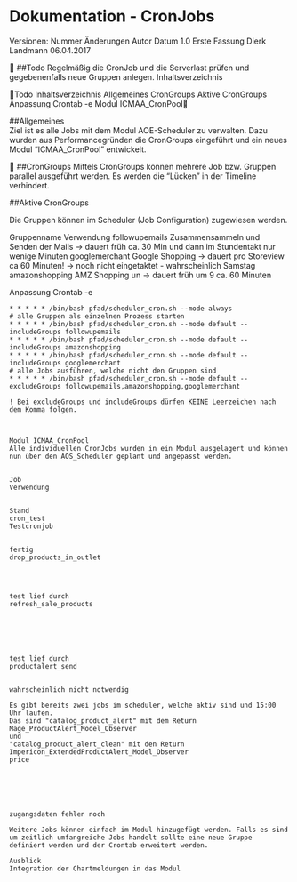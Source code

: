 # Dokumentation - CronJobs




Versionen:
Nummer
Änderungen
Autor
Datum
1.0
Erste Fassung
Dierk Landmann
06.04.2017







##Todo
Regelmäßig die CronJob und die Serverlast prüfen und gegebenenfalls neue Gruppen anlegen.
Inhaltsverzeichnis

Todo
Inhaltsverzeichnis
Allgemeines
CronGroups
Aktive CronGroups
Anpassung Crontab -e
Modul ICMAA_CronPool


##Allgemeines  
Ziel ist es alle Jobs mit dem Modul AOE-Scheduler zu verwalten. Dazu wurden aus Performancegründen die CronGroups eingeführt und ein neues Modul “ICMAA_CronPool” entwickelt.


##CronGroups
Mittels CronGroups können mehrere Job bzw. Gruppen parallel ausgeführt werden. Es werden die “Lücken” in der Timeline verhindert.


##Aktive CronGroups

Die Gruppen können im Scheduler (Job Configuration) zugewiesen werden. 

Gruppenname
Verwendung
followupemails
Zusammensammeln und Senden der Mails
→ dauert früh ca. 30 Min und dann im Stundentakt nur wenige Minuten
googlemerchant
Google Shopping 
→ dauert pro Storeview ca 60 Minuten!
→ noch nicht eingetaktet - wahrscheinlich Samstag 
amazonshopping
AMZ Shopping un
→ dauert früh um 9 ca. 60 Minuten 









Anpassung Crontab -e

```
* * * * * /bin/bash pfad/scheduler_cron.sh --mode always
# alle Gruppen als einzelnen Prozess starten
* * * * * /bin/bash pfad/scheduler_cron.sh --mode default --includeGroups followupemails
* * * * * /bin/bash pfad/scheduler_cron.sh --mode default --includeGroups amazonshopping
* * * * * /bin/bash pfad/scheduler_cron.sh --mode default --includeGroups googlemerchant
# alle Jobs ausführen, welche nicht den Gruppen sind
* * * * * /bin/bash pfad/scheduler_cron.sh --mode default --excludeGroups followupemails,amazonshopping,googlemerchant

! Bei excludeGroups und includeGroups dürfen KEINE Leerzeichen nach dem Komma folgen. 



Modul ICMAA_CronPool
Alle individuellen CronJobs wurden in ein Modul ausgelagert und können nun über den AOS_Scheduler geplant und angepasst werden.


Job
Verwendung


Stand
cron_test
Testcronjob


fertig
drop_products_in_outlet




test lief durch
refresh_sale_products






test lief durch
productalert_send


wahrscheinlich nicht notwendig

Es gibt bereits zwei jobs im scheduler, welche aktiv sind und 15:00 Uhr laufen.
Das sind "catalog_product_alert" mit dem Return Mage_ProductAlert_Model_Observer 
und 
"catalog_product_alert_clean" mit den Return Impericon_ExtendedProductAlert_Model_Observer
price






zugangsdaten fehlen noch

Weitere Jobs können einfach im Modul hinzugefügt werden. Falls es sind um zeitlich umfangreiche Jobs handelt sollte eine neue Gruppe definiert werden und der Crontab erweitert werden.

Ausblick
Integration der Chartmeldungen in das Modul

